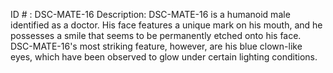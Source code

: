 ID # : DSC-MATE-16
Description: DSC-MATE-16 is a humanoid male identified as a doctor. His face features a unique mark on his mouth, and he possesses a smile that seems to be permanently etched onto his face. DSC-MATE-16's most striking feature, however, are his blue clown-like eyes, which have been observed to glow under certain lighting conditions.